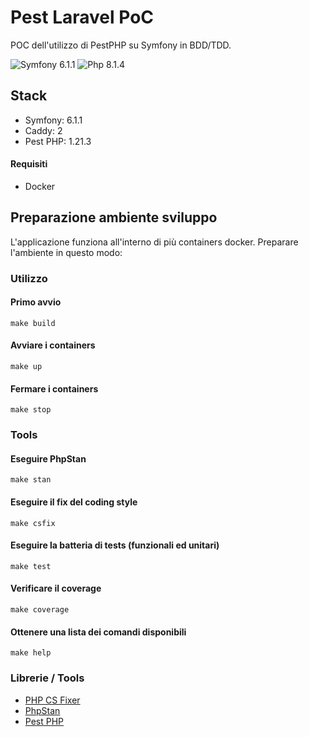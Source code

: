 Pest Laravel PoC
========================
POC dell'utilizzo di PestPHP su Symfony in BDD/TDD.

![Symfony 6.1.1](https://img.shields.io/badge/Symfony-6.1.1-purple.svg?style=flat-square&logo=symfony)
![Php 8.1.4](https://img.shields.io/badge/Php-8.1.4-blue.svg?style=flat-square&logo=php)

## Stack
* Symfony: 6.1.1
* Caddy: 2
* Pest PHP: 1.21.3

#### Requisiti
- Docker

## Preparazione ambiente sviluppo
L'applicazione funziona all'interno di più containers docker. Preparare l'ambiente in questo modo:

### Utilizzo

#### Primo avvio
```shell
make build
```

#### Avviare i containers
```shell
make up
```

#### Fermare i containers
```shell
make stop
```

### Tools

#### Eseguire PhpStan
```shell
make stan
```

#### Eseguire il fix del coding style
```
make csfix
```

#### Eseguire la batteria di tests (funzionali ed unitari)
```shell
make test
```

#### Verificare il coverage
```shell
make coverage
```

#### Ottenere una lista dei comandi disponibili
```
make help
```

### Librerie / Tools
* [PHP CS Fixer](https://github.com/FriendsOfPHP/PHP-CS-Fixer)
* [PhpStan](https://phpstan.org/)
* [Pest PHP](https://pestphp.com/)
